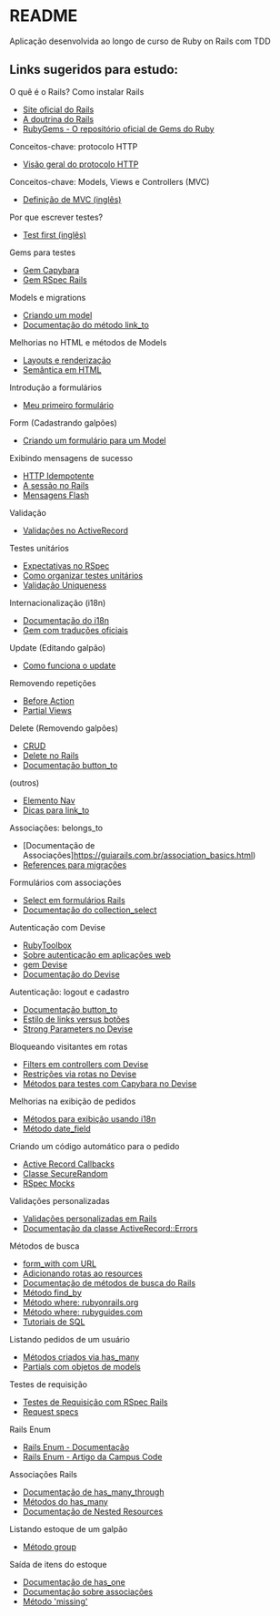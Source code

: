 # README

Aplicação desenvolvida ao longo de curso de Ruby on Rails com TDD

## Links sugeridos para estudo:

O quê é o Rails? Como instalar Rails
- [Site oficial do Rails](https://rubyonrails.org/)
- [A doutrina do Rails](https://rubyonrails.org/doctrine)
- [RubyGems - O repositório oficial de Gems do Ruby](https://rubygems.org/)

Conceitos-chave: protocolo HTTP
- [Visão geral do protocolo HTTP](https://developer.mozilla.org/pt-BR/docs/Web/HTTP/Overview)

Conceitos-chave: Models, Views e Controllers (MVC)
- [Definição de MVC (inglês)](https://developer.mozilla.org/en-US/docs/Glossary/MVC)

Por que escrever testes?
- [Test first (inglês)](http://www.extremeprogramming.org/rules/testfirst.html)

Gems para testes
- [Gem Capybara](https://github.com/teamcapybara/capybara)
- [Gem RSpec Rails](https://github.com/rspec/rspec-rails)

Models e migrations
- [Criando um model](https://guiarails.com.br/getting_started.html#mvc-e-voce-gerando-um-model)
- [Documentação do método link_to](https://api.rubyonrails.org/classes/ActionView/Helpers/UrlHelper.html#method-i-link_to)

Melhorias no HTML e métodos de Models
- [Layouts e renderização](https://guiarails.com.br/layouts_and_rendering.html)
- [Semântica em HTML](https://developer.mozilla.org/pt-BR/docs/Glossary/Semantics)

Introdução a formulários
- [Meu primeiro formulário](https://developer.mozilla.org/pt-BR/docs/Learn/Forms/Your_first_form)

Form (Cadastrando galpões)
- [Criando um formulário para um Model](https://guiarails.com.br/form_helpers.html#trabalhando-com-objetos-model)

Exibindo mensagens de sucesso
- [HTTP Idempotente](https://developer.mozilla.org/pt-BR/docs/Glossary/Idempotent)
- [A sessão no Rails](https://guiarails.com.br/action_controller_overview.html#sessao)
- [Mensagens Flash](https://guiarails.com.br/action_controller_overview.html#o-flash)

Validação
- [Validações no ActiveRecord](https://guiarails.com.br/active_record_validations.html)

Testes unitários
- [Expectativas no RSpec](https://github.com/rspec/rspec-expectations)
- [Como organizar testes unitários](https://www.betterspecs.org/#describe)
- [Validação Uniqueness](https://guides.rubyonrails.org/active_record_validations.html#uniqueness)

Internacionalização (i18n)
- [Documentação do i18n](https://guides.rubyonrails.org/i18n.html)
- [Gem com traduções oficiais](https://github.com/svenfuchs/rails-i18n)

Update (Editando galpão)
- [Como funciona o update](https://guiarails.com.br/active_record_basics.html#update)

Removendo repetições
- [Before Action](https://guides.rubyonrails.org/action_controller_overview.html#filters)
- [Partial Views](https://guides.rubyonrails.org/layouts_and_rendering.html#using-partials)

Delete (Removendo galpões)
- [CRUD](https://developer.mozilla.org/pt-BR/docs/Glossary/CRUD)
- [Delete no Rails](https://guides.rubyonrails.org/active_record_basics.html#delete)
- [Documentação button_to](https://api.rubyonrails.org/classes/ActionView/Helpers/UrlHelper.html#method-i-button_to)

(outros)
- [Elemento Nav](https://developer.mozilla.org/pt-BR/docs/Web/HTML/Element/nav)
- [Dicas para link_to](https://www.rubyguides.com/2019/05/rails-link_to-method/)

Associações: belongs_to
- [Documentação de Associações]https://guiarails.com.br/association_basics.html)
- [References para migrações](https://guides.rubyonrails.org/active_record_migrations.html#references)

Formulários com associações
- [Select em formulários Rails](https://guides.rubyonrails.org/form_helpers.html#making-select-boxes-with-ease)
- [Documentação do collection_select](https://api.rubyonrails.org/classes/ActionView/Helpers/FormOptionsHelper.html#method-i-collection_select)

Autenticação com Devise
- [RubyToolbox](https://www.ruby-toolbox.com/)
- [Sobre autenticação em aplicações web](https://github.com/heartcombo/devise)
- [gem Devise](https://github.com/heartcombo/devise)
- [Documentação do Devise](https://github.com/heartcombo/devise#getting-started)

Autenticação: logout e cadastro
- [Documentação button_to](https://api.rubyonrails.org/classes/ActionView/Helpers/UrlHelper.html#method-i-button_to)
- [Estilo de links versus botões](https://css-tricks.com/a-complete-guide-to-links-and-buttons/)
- [Strong Parameters no Devise](https://github.com/heartcombo/devise#strong-parameters)

Bloqueando visitantes em rotas
- [Filters em controllers com Devise](https://github.com/heartcombo/devise#controller-filters-and-helpers)
- [Restrições via rotas no Devise](https://github.com/heartcombo/devise/wiki/How-To:-Define-resource-actions-that-require-authentication-using-routes.rb)
- [Métodos para testes com Capybara no Devise](https://github.com/heartcombo/devise/wiki/How-To:-Test-with-Capybara)

Melhorias na exibição de pedidos
- [Métodos para exibição usando i18n](https://dev.to/risafj/the-basics-of-rails-i18n-translate-errors-models-and-attributes-84d#1)
- [Método date_field](https://edgeapi.rubyonrails.org/classes/ActionView/Helpers/FormHelper.html#method-i-date_field)

Criando um código automático para o pedido
- [Active Record Callbacks](https://guides.rubyonrails.org/active_record_callbacks.html)
- [Classe SecureRandom](https://ruby-doc.org/stdlib-2.7.0/libdoc/securerandom/rdoc/SecureRandom.html)
- [RSpec Mocks](https://github.com/rspec/rspec-mocks#method-stubs)

Validações personalizadas
- [Validações personalizadas em Rails](https://guides.rubyonrails.org/active_record_validations.html#performing-custom-validations)
- [Documentação da classe ActiveRecord::Errors](https://api.rubyonrails.org/classes/ActiveModel/Errors.html)

Métodos de busca
- [form_with com URL](https://guiarails.com.br/form_helpers.html#formulario-de-pesquisa-generica)
- [Adicionando rotas ao resources](https://guides.rubyonrails.org/routing.html#adding-more-restful-actions)
- [Documentação de métodos de busca do Rails](https://guiarails.com.br/active_record_querying.html#recuperando-objetos-do-banco-de-dados)
- [Método find_by](https://api.rubyonrails.org/v6.1.4/classes/ActiveRecord/FinderMethods.html#method-i-find_by)
- [Método where: rubyonrails.org](https://api.rubyonrails.org/v6.1.4/classes/ActiveRecord/QueryMethods.html#method-i-where)
- [Método where: rubyguides.com](https://www.rubyguides.com/2019/07/rails-where-method/)
- [Tutoriais de SQL](https://www.w3schools.com/sql/default.asp)

Listando pedidos de um usuário
- [Métodos criados via has_many](https://guiarails.com.br/association_basics.html#referencia-da-associacao-has-many)
- [Partials com objetos de models](https://guides.rubyonrails.org/layouts_and_rendering.html#rendering-collections)

Testes de requisição
- [Testes de Requisição com RSpec Rails](https://relishapp.com/rspec/rspec-rails/docs/request-specs/request-spec)
- [Request specs](https://rspec.info/features/6-0/rspec-rails/request-specs/request-spec/)

Rails Enum
- [Rails Enum - Documentação](https://api.rubyonrails.org/v5.1/classes/ActiveRecord/Enum.html)
- [Rails Enum - Artigo da Campus Code](https://www.campuscode.com.br/conteudos/ruby-on-rails-enum?_gl=1*1i9t5a7*_ga*OTA2MjM0Nzg3LjE2OTMzNDA5NDM.*_ga_BG1H65WPRG*MTcxNDA2ODE3MC4yOTkuMS4xNzE0MDY4MTcyLjAuMC4w)

Associações Rails
- [Documentação de has_many_through](https://guiarails.com.br/association_basics.html#a-associacao-has-many-through)
- [Métodos do has_many](https://guiarails.com.br/association_basics.html#metodos-adicionados-por-has-many)
- [Documentação de Nested Resources](https://guiarails.com.br/routing.html#nested-resources-recursos-aninhados)

Listando estoque de um galpão
- [Método group](https://guides.rubyonrails.org/active_record_querying.html#group)

Saída de itens do estoque
- [Documentação de has_one](https://guides.rubyonrails.org/association_basics.html#the-has-one-association)
- [Documentação sobre associações](https://api.rubyonrails.org/classes/ActiveRecord/Associations/ClassMethods.html)
- [Método 'missing'](https://api.rubyonrails.org/classes/ActiveRecord/QueryMethods/WhereChain.html#method-i-missing)